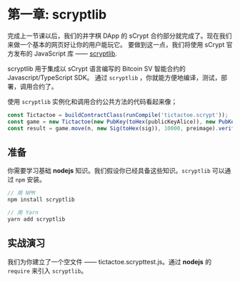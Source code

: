 # 第一章: scryptlib

完成上一节课以后，我们的井字棋 DApp 的 sCrypt 合约部分就完成了。现在我们来做一个基本的网页好让你的用户能玩它。 要做到这一点，我们将使用 sCrypt 官方发布的 JavaScript 库 —— [scryptlib](https://github.com/sCrypt-Inc/scryptlib).


scryptlib 用于集成以 sCrypt 语言编写的 Bitcoin SV 智能合约的 Javascript/TypeScript SDK。
通过 `scryptlib` ，你就能方便地编译，测试，部署，调用合约了。

使用 `scryptlib` 实例化和调用合约公共方法的代码看起来像；

```javascript
const Tictactoe = buildContractClass(runCompile('tictactoe.scrypt'));
const game = new Tictactoe(new PubKey(toHex(publicKeyAlice)), new PubKey(toHex(publicKeyBob)));
const result = game.move(n, new Sig(toHex(sig)), 10000, preimage).verify(context)
```

## 准备

你需要学习基础 **nodejs** 知识。我们假设你已经具备这些知识。`scryptlib` 可以通过 `npm` 安装。

```javascript
// 用 NPM
npm install scryptlib

// 用 Yarn
yarn add scryptlib
```




## 实战演习

我们为你建立了一个空文件 —— tictactoe.scrypttest.js。通过 **nodejs**  的 `require` 来引入 `scryptlib`。